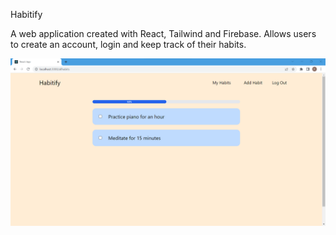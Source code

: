 Habitify 

A web application created with React, Tailwind and Firebase. Allows users to create an account, login and keep track of their habits.

![app](https://github.com/FrankyKyaw/habitify-web-app/blob/master/myhabits.png)


